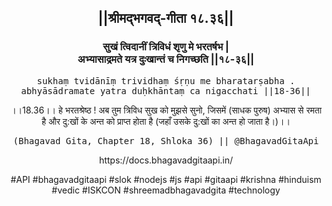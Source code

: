 <center><h2>||श्रीमद्‍भगवद्‍-गीता १८.३६||</h2>
<h3>सुखं त्विदानीं त्रिविधं शृणु मे भरतर्षभ |<br/>अभ्यासाद्रमते यत्र दुःखान्तं च निगच्छति ||१८-३६||</h3>
<pre>sukhaṃ tvidānīṃ trividhaṃ śṛṇu me bharatarṣabha .<br/>abhyāsādramate yatra duḥkhāntaṃ ca nigacchati ||18-36||</pre>
<p>।।18.36।। हे भरतश्रेष्ठ ! अब तुम त्रिविध सुख को मुझसे सुनो, जिसमें (साधक पुरुष) अभ्यास से रमता है और दु:खों के अन्त को प्राप्त होता है (जहाँ उसके दु:खों का अन्त हो जाता है।)।।</p>
<pre>(Bhagavad Gita, Chapter 18, Shloka 36) || @BhagavadGitaApi</pre><p>https://docs.bhagavadgitaapi.in/</p><p>#API #bhagavadgitaapi #slok #nodejs #js #api #gitaapi #krishna #hinduism #vedic #ISKCON #shreemadbhagavadgita #technology</p></center>